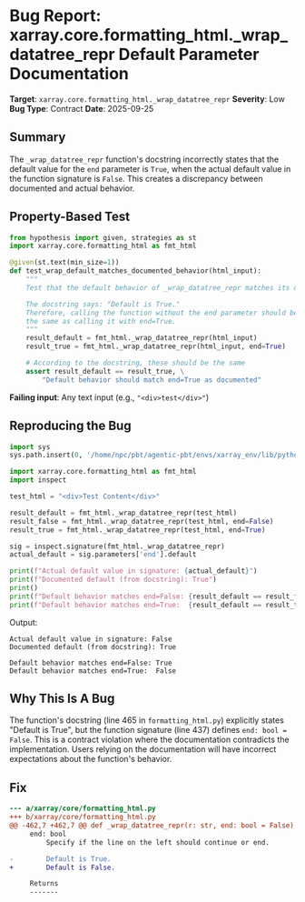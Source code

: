 # Bug Report: xarray.core.formatting_html._wrap_datatree_repr Default Parameter Documentation

**Target**: `xarray.core.formatting_html._wrap_datatree_repr`
**Severity**: Low
**Bug Type**: Contract
**Date**: 2025-09-25

## Summary

The `_wrap_datatree_repr` function's docstring incorrectly states that the default value for the `end` parameter is `True`, when the actual default value in the function signature is `False`. This creates a discrepancy between documented and actual behavior.

## Property-Based Test

```python
from hypothesis import given, strategies as st
import xarray.core.formatting_html as fmt_html

@given(st.text(min_size=1))
def test_wrap_default_matches_documented_behavior(html_input):
    """
    Test that the default behavior of _wrap_datatree_repr matches its documentation.

    The docstring says: "Default is True."
    Therefore, calling the function without the end parameter should behave
    the same as calling it with end=True.
    """
    result_default = fmt_html._wrap_datatree_repr(html_input)
    result_true = fmt_html._wrap_datatree_repr(html_input, end=True)

    # According to the docstring, these should be the same
    assert result_default == result_true, \
        "Default behavior should match end=True as documented"
```

**Failing input**: Any text input (e.g., `"<div>test</div>"`)

## Reproducing the Bug

```python
import sys
sys.path.insert(0, '/home/npc/pbt/agentic-pbt/envs/xarray_env/lib/python3.13/site-packages')

import xarray.core.formatting_html as fmt_html
import inspect

test_html = "<div>Test Content</div>"

result_default = fmt_html._wrap_datatree_repr(test_html)
result_false = fmt_html._wrap_datatree_repr(test_html, end=False)
result_true = fmt_html._wrap_datatree_repr(test_html, end=True)

sig = inspect.signature(fmt_html._wrap_datatree_repr)
actual_default = sig.parameters['end'].default

print(f"Actual default value in signature: {actual_default}")
print(f"Documented default (from docstring): True")
print()
print(f"Default behavior matches end=False: {result_default == result_false}")
print(f"Default behavior matches end=True:  {result_default == result_true}")
```

Output:
```
Actual default value in signature: False
Documented default (from docstring): True

Default behavior matches end=False: True
Default behavior matches end=True:  False
```

## Why This Is A Bug

The function's docstring (line 465 in `formatting_html.py`) explicitly states "Default is True", but the function signature (line 437) defines `end: bool = False`. This is a contract violation where the documentation contradicts the implementation. Users relying on the documentation will have incorrect expectations about the function's behavior.

## Fix

```diff
--- a/xarray/core/formatting_html.py
+++ b/xarray/core/formatting_html.py
@@ -462,7 +462,7 @@ def _wrap_datatree_repr(r: str, end: bool = False) -> str:
     end: bool
         Specify if the line on the left should continue or end.

-        Default is True.
+        Default is False.

     Returns
     -------
```